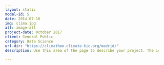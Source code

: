 ```yaml
---
layout: static
modal-id: 5
date: 2014-07-16
img: clima.jpg
alt: image-alt
project-date: October 2017
client: General Public
category: Data Science
url-dir: "https://climathon.climate-kic.org/madrid/"
description: Use this area of the page to describe your project. The icon above is part of a free icon set by <a href="https://sellfy.com/p/8Q9P/jV3VZ/">Flat Icons</a>. On their website, you can download their free set with 16 icons, or you can purchase the entire set with 146 icons for only $12!

---
```

